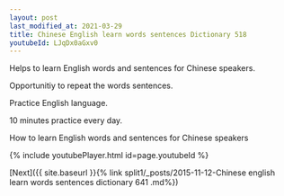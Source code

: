 ```yaml
---
layout: post
last_modified_at: 2021-03-29
title: Chinese English learn words sentences Dictionary 518 
youtubeId: LJqDx0aGxv0
---
```

 
 
Helps to learn English words and sentences for Chinese speakers.

Opportunitiy to repeat the words sentences. 

Practice English language. 
 
10 minutes practice every day. 
 
How to learn English words and sentences for Chinese speakers 
 
{% include youtubePlayer.html id=page.youtubeId %}
 
 
[Next]({{ site.baseurl }}{% link  split1/_posts/2015-11-12-Chinese english learn words sentences dictionary 641 .md%})
 
